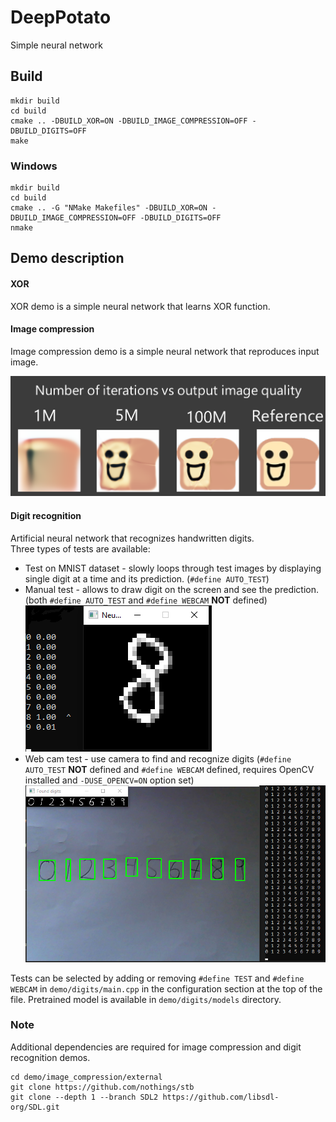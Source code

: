 # DeepPotato
Simple neural network

## Build
```
mkdir build
cd build
cmake .. -DBUILD_XOR=ON -DBUILD_IMAGE_COMPRESSION=OFF -DBUILD_DIGITS=OFF
make
```
### Windows
```
mkdir build
cd build
cmake .. -G "NMake Makefiles" -DBUILD_XOR=ON -DBUILD_IMAGE_COMPRESSION=OFF -DBUILD_DIGITS=OFF
nmake
```
## Demo description

#### XOR
XOR demo is a simple neural network that learns XOR function.

#### Image compression
Image compression demo is a simple neural network that reproduces input image.   

![Image compression](readme/image_replication.png)

#### Digit recognition
Artificial neural network that recognizes handwritten digits.  
Three types of tests are available:
* Test on MNIST dataset - slowly loops through test images by displaying single digit at a time and its prediction. (```#define AUTO_TEST```)	
* Manual test - allows to draw digit on the screen and see the prediction. (both ```#define AUTO_TEST``` and ```#define WEBCAM``` **NOT** defined)
![Canvas digit recognition](readme/CanvasDigitRecognition.png)
* Web cam test - use camera to find and recognize digits (```#define AUTO_TEST``` **NOT** defined and ```#define WEBCAM``` defined, requires OpenCV installed and ```-DUSE_OPENCV=ON``` option set)				
![Digit recognition](readme/WebCamDigitRecognition.png)

Tests can be selected by adding or removing ```#define TEST``` and ```#define WEBCAM``` in ```demo/digits/main.cpp``` in the configuration section at the top of the file.
Pretrained model is available in ```demo/digits/models``` directory.
### Note
Additional dependencies are required for image compression and digit recognition demos.
```
cd demo/image_compression/external
git clone https://github.com/nothings/stb
git clone --depth 1 --branch SDL2 https://github.com/libsdl-org/SDL.git
```
